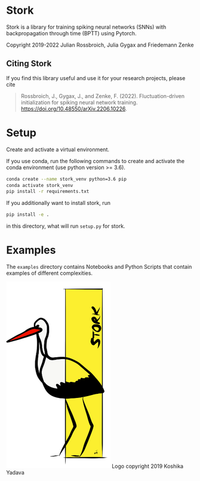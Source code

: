 # Stork

Stork is a library for training spiking neural networks (SNNs) with backpropagation through time (BPTT) using Pytorch.

Copyright 2019-2022 Julian Rossbroich, Julia Gygax and Friedemann Zenke

## Citing Stork

If you find this library useful and use it for your research projects, please cite

> Rossbroich, J., Gygax, J., and Zenke, F. (2022). 
> Fluctuation-driven initialization for spiking neural network training. 
> https://doi.org/10.48550/arXiv.2206.10226.



# Setup

Create and activate a virtual environment.

If you use conda, run the following commands to create and activate the conda environment (use python version >= 3.6).

```bash
conda create --name stork_venv python=3.6 pip
conda activate stork_venv
pip install -r requirements.txt
```

If you additionally want to install stork, run
```bash
pip install -e .
```
in this directory, what will run `setup.py` for stork.

# Examples

The `examples` directory contains Notebooks and Python Scripts that contain examples of different complexities. 


![Stork Logo](img/stork_logo_small.png)
Logo copyright 2019 Koshika Yadava


